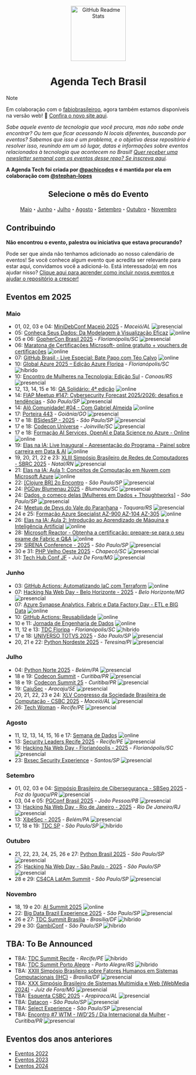 <p class="header" align="center">
 <img width="150px" src="https://raw.githubusercontent.com/Abacatinhos/agenda-tech-brasil/main/assets/abacatinhos.svg" align="center" alt="GitHub Readme Stats" />
 <h1 align="center">Agenda Tech Brasil</h1> 
</p>

> [!NOTE]  
> Em colaboração com o [fabiobrasileiroo](https://github.com/fabiobrasileiroo), agora também estamos disponíveis na versão web! 🎉 [Confira o novo site aqui](https://agenda-tech-brasil-site.js.org/).

_Sabe aquele evento de tecnologia que você procura, mas não sabe onde encontrar? Ou tem que ficar acessando N locais diferentes, buscando por eventos? Sabemos que isso é um problema, e o objetivo desse repositório é resolver isso, reunindo em um só lugar, datas e informações sobre eventos relacionados à tecnologia que acontecem no Brasil! [Quer receber uma newsletter semanal com os eventos desse repo? Se inscreva aqui](https://www.linkedin.com/newsletters/agenda-tech-7235284852013494272/)._

**A Agenda Tech foi criada por [@pachicodes](https://www.linkedin.com/in/pachicodes/) e é mantida por ela em colaboração com  [@stephan-lopes](https://github.com/stephan-lopes)**

<h2 align="center">Selecione o mês do Evento</h2>
<p class="navigation" align="center">
<a href="#maio">Maio</a>・<a href="#junho">Junho</a>・<a href="#julho">Julho</a>・<a href="#agosto">Agosto</a>・<a href="#setembro">Setembro</a>・<a href="#outubro">Outubro</a>・<a href="#novembro">Novembro</a></p>

## Contribuindo

**Não encontrou o evento, palestra ou iniciativa que estava procurando?**

Pode ser que ainda não tenhamos adicionado ao nosso calendário de eventos! Se você conhece algum evento que acredita ser relevante para estar aqui, convidamos você a adicioná-lo. Está interessado(a) em nos ajudar nisso? [Clique aqui para aprender como incluir novos eventos e ajudar o repositório a crescer!](https://github.com/Abacatinhos/agenda-tech-brasil/blob/master/CONTRIBUTING.md)

## Eventos em 2025
<!-- ANO2025:START -->
### Maio
<!-- MAIO:START -->
- 01, 02, 03 e 04: [MiniDebConf Maceió 2025](https://maceio.mini.debconf.org/) - _Maceió/AL_ ![presencial]
- 05: [Conheça Seus Dados: Da Modelagem à Visualização Eficaz](https://www.meetup.com/microsoft-reactor-sao-paulo/events/307565346/) ![online]
- 05 e 06: [GopherCon Brasil 2025](https://www.blueticket.com.br/evento/35079/gophercon-brasil-2025) - _Florianópolis/SC_ ![presencial]
- 06: [Maratona de Certificações Microsoft- online gratuito + vouchers de certificações](https://www.meetup.com/azureacademy/events/307601273) ![online]
- 07: [GitHub Brasil - Live Especial: Bate Papo com Téo Calvo](https://www.meetup.com/gittogether-brasil/events/307604277) ![online]
- 10: [Global Azure 2025 – Edição Azure Floripa](https://www.meetup.com/azure-floripa/events/306207034/?eventorigin=group_upcoming_events) - _Florianópolis/SC_ ![híbrido]
- 10: [Encontro de Mulheres na Tecnologia: Edição Sul](https://www.sympla.com.br/evento/encontro-de-mulheres-na-tecnologia-edicao-sul/2892542?referrer=www.google.com) - _Canoas/RS_ ![presencial]
- 12, 13, 14, 15 e 16: [QA Solidário: 4ª edição](https://linktr.ee/qasolidario) ![online]
- 14: [FIAP Meetup #147: Cybersecurity Forecast 2025/2026: desafios e tendências](https://www.meetup.com/fiapmeetups/events/306921593) - _São Paulo/SP_ ![presencial]
- 14: [Alô Comunidade! #04 - Com Gabriel Almeida](https://calendar.app.google/p4yqc8xxfhnxost76) ![online]
- 17: [Porteira 443](https://porteira443.com) - _Goiânia/GO_ ![presencial]
- 17 e 18: [BSidesSP - 2025](https://securitybsides.com.br/) - _São Paulo/SP_ ![presencial]
- 17 e 18: [Codecon Universe](https://codecon.dev/universe) - _Joinville/SC_ ![presencial]
- 17 e 18: [Formação AI Services, OpenAI e Data Science no Azure - Online](https://www.meetup.com/azureacademy/events/306774998) ![online]
- 19: [Elas na IA: Live Inaugural - Apresentação do Programa - Painel sobre carreira em Data & AI](https://www.meetup.com/microsoft-reactor-sao-paulo/events/307237715) ![online]
- 19, 20, 21, 22 e 23: [XLIII Simpósio Brasileiro de Redes de Computadores - SBRC 2025](https://sbrc.sbc.org.br/2025) - _Natal/RN_ ![presencial]
- 21: [Elas na IA: Aula 1: Conceitos de Computação em Nuvem com Microsoft Azure](https://www.meetup.com/microsoft-reactor-sao-paulo/events/307238390) ![online]
- 22: [[Clojure BR] 2o Encontro](https://www.meetup.com/clojure-br/events/307457094/) - _São Paulo/SP_ ![presencial]
- 24: [PGDay Blumenau 2025](https://pgdayblumenau.com.br/) - _Blumenau/SC_ ![presencial]
- 24: [Dados, o começo delas [Mulheres em Dados + Thoughtworks]](https://mulheresemdados.rds.land/evento-dados-o-comeco-delas) - _São Paulo/SP_ ![presencial]
- 24: [Meetup de Devs do Vale do Paranhana](https://www.sympla.com.br/evento/meetup-de-devs-do-vale-do-paranhana-n-7/2897384?_gl=1*1wfipvs*_gcl_au*mtiwnzi1mjq4ny4xnzqzndywody4*_ga*mzc5nji2nzmzlje3ndm0nja4njg.*_ga_kxh10sqtzf*mtc0mzk2mdg2nc4yljeumtc0mzk2mdk5os41os4wlje5ntkxotyxoda) - _Taquara/RS_ ![presencial]
- 24 e 25: [Formação Azure Specialist AZ-900 AZ-104 AZ-305](https://www.meetup.com/azureacademy/events/306775008) ![online]
- 26: [Elas na IA: Aula 2: Introdução ao Aprendizado de Máquina e Inteligência Artificial](https://www.meetup.com/microsoft-reactor-sao-paulo/events/307306271) ![online]
- 28: [Microsoft Reactor - Obtenha a certificação: prepare-se para o seu exame de Fabric e Q&A](https://www.meetup.com/microsoft-reactor-sao-paulo/events/307565106) ![online]
- 29: [SIRENA Conference - 2025](https://www.instagram.com/sirena.conference/) - _São Paulo/SP_ ![presencial]
- 30 e 31: [PHP Velho Oeste 2025](https://phpvelhoeste.com.br/) - _Chapecó/SC_ ![presencial]
- 31: [Tech Hub Conf JF](https://techhubjf.org/conf) - _Juiz De Fora/MG_ ![presencial]
<!-- MAIO:END -->
### Junho
<!-- JUNHO:START -->
- 03: [GitHub Actions: Automatizando IaC com Terraform](https://www.meetup.com/microsoft-reactor-sao-paulo/events/307305412) ![online]
- 07: [Hacking Na Web Day - Belo Horizonte - 2025](https://www.instagram.com/hackingnawebday/p/dayipmguorj/) - _Belo Horizonte/MG_ ![presencial]
- 07: [Azure Synapse Analytics, Fabric e Data Factory Day - ETL e BIG Data](https://www.meetup.com/azureacademy/events/306775025) ![online]
- 10: [GitHub Actions: Reusabilidade](https://www.meetup.com/microsoft-reactor-sao-paulo/events/307305430) ![online]
- 10 e 11: [Jornada de Engenharia de Dados](https://www.sympla.com.br/evento-online/jornada-de-engenharia-de-dados-2025/2897548?utm_source=github&utm_medium=link&utm_campaign=jornadadeengenhariadedados_2025) ![online]
- 11, 12 e 13: [TDC Floripa](https://thedevconf.com/tdc/2025/florianopolis/) - _Florianópolis/SC_ ![híbrido]
- 17 e 18: [UNIVERSO TOTVS 2025](https://eventos.totvs.com/event/universo-totvs-2025) - _São Paulo/SP_ ![presencial]
- 20, 21 e 22: [Python Nordeste 2025](https://2025.pythonnordeste.org/) - _Teresina/PI_ ![presencial]
<!-- JUNHO:END -->
### Julho
<!-- JULHO:START -->
- 04: [Python Norte 2025](https://2025.pythonnorte.org/pt) - _Belém/PA_ ![presencial]
- 18 e 19: [Codecon Summit](https://codecon.dev/summit) - _Curitiba/PR_ ![presencial]
- 18 e 19: [Codecon Summit 25](https://eventos.codecon.dev/codecon-summit-25/) - _Curitiba/PR_ ![presencial]
- 19: [CajuSec](https://www.cajusec.com.br) - _Aracaju/SE_ ![presencial]
- 20, 21, 22, 23 e 24: [XLV Congresso da Sociedade Brasileira de Computação - CSBC 2025](https://csbc.sbc.org.br/2025/) - _Maceió/AL_ ![presencial]
- 26: [Tech Woman](https://www.instagram.com/techwoman.rec/) - _Recife/PE_ ![presencial]
<!-- JULHO:END -->
### Agosto
<!-- AGOSTO:START -->
- 11, 12, 13, 14, 15, 16 e 17: [Semana de Dados](https://www.sympla.com.br/evento-online/semana-de-dados-2025/2791872?utm_source=github&utm_medium=link&utm_campaign=semanadedados_2025) ![online]
- 13: [Security Leaders Recife 2025](https://securityleaders.com.br/eventos/security-leaders-recife-2025/) - _Recife/PE_ ![presencial]
- 16: [Hacking Na Web Day - Florianópolis - 2025](https://www.instagram.com/hackingnawebday/p/dayipmguorj/) - _Florianópolis/SC_ ![presencial]
- 23: [Bxsec Security Experience](https://www.instagram.com/bxsec/) - _Santos/SP_ ![presencial]
<!-- AGOSTO:END -->
### Setembro
<!-- SETEMBRO:START -->
- 01, 02, 03 e 04: [Simpósio Brasileiro de Cibersegurança - SBSeg 2025](https://sbseg2025.ppgia.pucpr.br/) - _Foz do Iguaçu/PR_ ![presencial]
- 03, 04 e 05: [PGConf Brasil 2025](https://2025.pgconf.com.br/) - _João Pessoa/PB_ ![presencial]
- 13: [Hacking Na Web Day - Rio de Janeiro - 2025](https://www.instagram.com/hackingnawebday/p/dayipmguorj/) - _Rio De Janeiro/RJ_ ![presencial]
- 13: [XibéSec - 2025](https://www.instagram.com/xibesec/) - _Belém/PA_ ![presencial]
- 17, 18 e 19: [TDC SP](https://thedevconf.com/tdc/2025/sao-paulo/) - _São Paulo/SP_ ![híbrido]
<!-- SETEMBRO:END -->
### Outubro
<!-- OUTUBRO:START -->
- 21, 22, 23, 24, 25, 26 e 27: [Python Brasil 2025](https://2025.pythonbrasil.org.br/) - _São Paulo/SP_ ![presencial]
- 25: [Hacking Na Web Day - São Paulo - 2025](https://www.instagram.com/hackingnawebday/p/dayipmguorj/) - _São Paulo/SP_ ![presencial]
- 28 e 29: [CS4CA LatAm Summit](https://latam.cs4ca.com/) - _São Paulo/SP_ ![presencial]
<!-- OUTUBRO:END -->
### Novembro
<!-- NOVEMBRO:START -->
- 18, 19 e 20: [AI Summit 2025](https://www.sympla.com.br/evento-online/ai-summit-2025/2905033?utm_source=github&utm_medium=link&utm_campaign=aisummit_2025) ![online]
- 22: [Big Data Brazil Experience 2025](https://www.sympla.com.br/evento/big-data-brazil-experience-2025/2571633) - _São Paulo/SP_ ![presencial]
- 26 e 27: [TDC Summit Brasília](https://thedevconf.com/tdc/2025/summit-brasilia/) - _Brasília/DF_ ![híbrido]
- 29 e 30: [GambiConf](https://gambiconf.dev/) - _São Paulo/SP_ ![híbrido]
<!-- NOVEMBRO:END -->
<!-- ANO2025:END -->

## TBA: To Be Announced
<!-- Essa seção são de eventos que estão previstos para acontecer no ano mas ainda não tem mês, ou dia definidos -->
<!-- TBA:START -->
- TBA: [TDC Summit Recife](https://thedevconf.com/tdc/2024/summit-recife/) - _Recife/PE_ ![híbrido]
- TBA: [TDC Summit Porto Alegre](https://thedevconf.com/tdc/2024/summit-porto-alegre/) - _Porto Alegre/RS_ ![híbrido]
- TBA: [XXIII Simpósio Brasileiro sobre Fatores Humanos em Sistemas Computacionais (IHC)](https://www.sbc.org.br/eventos/calendario-de-eventos/evento/657/xxiii-simposio-brasileiro-sobre-fatores-humanos-em-sistemas-computacionais-ihc) - _Brasília/DF_ ![presencial]
- TBA: [XXX Simpósio Brasileiro de Sistemas Multimídia e Web (WebMedia 2024)](https://www.sbc.org.br/eventos/calendario-de-eventos/evento/669/xxx-simposio-brasileiro-de-sistemas-multimidia-e-web-webmedia-2024) - _Juiz de Fora/MG_ ![presencial]
- TBA: [Esquenta CSBC 2025](https://csbc.sbc.org.br/2025/) - _Arapiraca/AL_ ![presencial]
- TBA: [Datacon](https://codecon.dev/datacon) - _São Paulo/SP_ ![presencial]
- TBA: [Select Experience](https://codecon.dev/select) - _São Paulo/SP_ ![presencial]
- TBA: [Encontro #7 WTM - IWD'25 / Dia Internacional da Mulher](https://www.meetup.com/women-techmakers-curitiba/events/305753276) - _Curitiba/PR_ ![presencial]
<!-- TBA:END -->

## Eventos dos anos anteriores

- [Eventos 2022](https://github.com/Abacatinhos/eventos-tech-brasil/blob/main/arquivo/2022.md)
- [Eventos 2023](https://github.com/Abacatinhos/eventos-tech-brasil/blob/main/arquivo/2023.md)
- [Eventos 2024](https://github.com/Abacatinhos/eventos-tech-brasil/blob/main/arquivo/2024.md)

<!--LINK DAS BADGES:START-->

[presencial]: https://img.shields.io/static/v1?label=&message=presencial&color=blue
[híbrido]: https://img.shields.io/static/v1?label=&message=h%C3%ADbrido&color=red
[online]: https://img.shields.io/static/v1?label=&message=online&color=purple

<!--LINK DAS BADGES:END-->